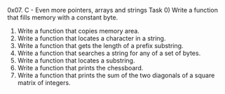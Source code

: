 0x07. C - Even more pointers, arrays and strings
Task 0) Write a function that fills memory with a constant byte.
1) Write a function that copies memory area.
2) Write a function that locates a character in a string.
3) Write a function that gets the length of a prefix substring.
4) Write a function that searches a string for any of a set of bytes.
5) Write a function that locates a substring.
6) Write a function that prints the chessboard.
7) Write a function that prints the sum of the two diagonals of a square matrix of integers.
